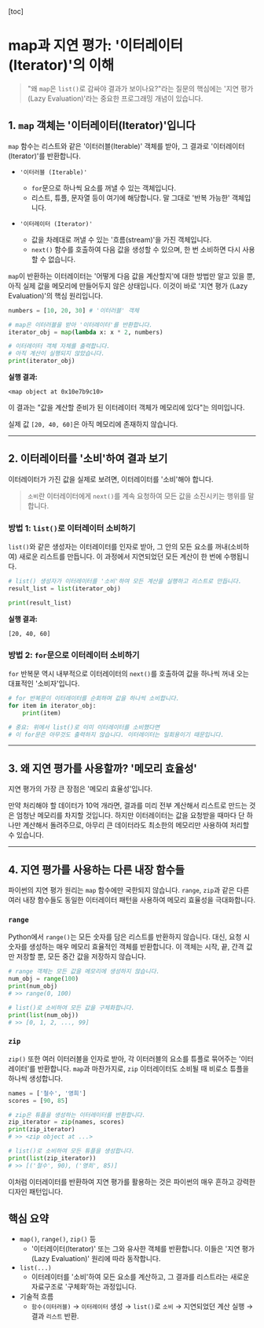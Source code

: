 [toc]

# map과 지연 평가: '이터레이터(Iterator)'의 이해

> "왜 `map`은 `list()`로 감싸야 결과가 보이나요?"라는 질문의 핵심에는 '지연 평가(Lazy Evaluation)'라는 중요한 프로그래밍 개념이 있습니다.



## 1\. `map` 객체는 '이터레이터(Iterator)'입니다

`map` 함수는 리스트와 같은 '이터러블(Iterable)' 객체를 받아, 그 결과로 '이터레이터(Iterator)'를 반환합니다.

  * `'이터러블 (Iterable)'`
    * `for`문으로 하나씩 요소를 꺼낼 수 있는 객체입니다. 
    * 리스트, 튜플, 문자열 등이 여기에 해당합니다. 말 그대로 '반복 가능한' 객체입니다.

  * `'이터레이터 (Iterator)'`
    * 값을 차례대로 꺼낼 수 있는 '흐름(stream)'을 가진 객체입니다. 
    * `next()` 함수를 호출하여 다음 값을 생성할 수 있으며, 한 번 소비하면 다시 사용할 수 없습니다.


`map`이 반환하는 이터레이터는 '어떻게 다음 값을 계산할지'에 대한 방법만 알고 있을 뿐, 아직 실제 값을 메모리에 만들어두지 않은 상태입니다. 이것이 바로 '지연 평가 (Lazy Evaluation)'의 핵심 원리입니다.

```python
numbers = [10, 20, 30] # '이터러블' 객체

# map은 이터러블을 받아 '이터레이터'를 반환합니다.
iterator_obj = map(lambda x: x * 2, numbers)

# 이터레이터 객체 자체를 출력합니다.
# 아직 계산이 실행되지 않았습니다.
print(iterator_obj)
```

**실행 결과:**

```
<map object at 0x10e7b9c10>
```

이 결과는 "값을 계산할 준비가 된 이터레이터 객체가 메모리에 있다"는 의미입니다.

실제 값 `[20, 40, 60]`은 아직 메모리에 존재하지 않습니다.



-----



## 2\. 이터레이터를 '소비'하여 결과 보기

이터레이터가 가진 값을 실제로 보려면, 이터레이터를 '소비'해야 합니다.

> `소비`란 이터레이터에게 `next()`를 계속 요청하여 모든 값을 소진시키는 행위를 말합니다.



### 방법 1: `list()`로 이터레이터 소비하기

`list()`와 같은 생성자는 이터레이터를 인자로 받아, 그 안의 모든 요소를 꺼내(소비하여) 새로운 리스트를 만듭니다. 이 과정에서 지연되었던 모든 계산이 한 번에 수행됩니다.

```python
# list() 생성자가 이터레이터를 '소비'하여 모든 계산을 실행하고 리스트로 만듭니다.
result_list = list(iterator_obj)

print(result_list)
```

**실행 결과:**

```
[20, 40, 60]
```



### 방법 2: `for`문으로 이터레이터 소비하기

`for` 반복문 역시 내부적으로 이터레이터의 `next()`를 호출하여 값을 하나씩 꺼내 오는 대표적인 '소비자'입니다.

```python
# for 반복문이 이터레이터를 순회하며 값을 하나씩 소비합니다.
for item in iterator_obj:
    print(item)

# 중요: 위에서 list()로 이미 이터레이터를 소비했다면
# 이 for문은 아무것도 출력하지 않습니다. 이터레이터는 일회용이기 때문입니다.
```



---



## 3\. 왜 지연 평가를 사용할까? '메모리 효율성'

지연 평가의 가장 큰 장점은 '메모리 효율성'입니다.

만약 처리해야 할 데이터가 10억 개라면, 결과를 미리 전부 계산해서 리스트로 만드는 것은 엄청난 메모리를 차지할 것입니다. 하지만 이터레이터는 값을 요청받을 때마다 단 하나만 계산해서 돌려주므로, 아무리 큰 데이터라도 최소한의 메모리만 사용하여 처리할 수 있습니다.



-----



## 4\. 지연 평가를 사용하는 다른 내장 함수들

파이썬의 지연 평가 원리는 `map` 함수에만 국한되지 않습니다. `range`, `zip`과 같은 다른 여러 내장 함수들도 동일한 이터레이터 패턴을 사용하여 메모리 효율성을 극대화합니다.

### `range`

Python에서 `range()`는 모든 숫자를 담은 리스트를 반환하지 않습니다. 대신, 요청 시 숫자를 생성하는 매우 메모리 효율적인 객체를 반환합니다. 이 객체는 시작, 끝, 간격 값만 저장할 뿐, 모든 중간 값을 저장하지 않습니다.

```python
# range 객체는 모든 값을 메모리에 생성하지 않습니다.
num_obj = range(100)
print(num_obj)
# >> range(0, 100)

# list()로 소비하여 모든 값을 구체화합니다.
print(list(num_obj))
# >> [0, 1, 2, ..., 99]
```



### `zip`

`zip()` 또한 여러 이터러블을 인자로 받아, 각 이터러블의 요소를 튜플로 묶어주는 '이터레이터'를 반환합니다. `map`과 마찬가지로, `zip` 이터레이터도 소비될 때 비로소 튜플을 하나씩 생성합니다.

```python
names = ['철수', '영희']
scores = [90, 85]

# zip은 튜플을 생성하는 이터레이터를 반환합니다.
zip_iterator = zip(names, scores)
print(zip_iterator)
# >> <zip object at ...>

# list()로 소비하여 모든 튜플을 생성합니다.
print(list(zip_iterator))
# >> [('철수', 90), ('영희', 85)]
```

이처럼 이터레이터를 반환하여 지연 평가를 활용하는 것은 파이썬의 매우 흔하고 강력한 디자인 패턴입니다.



## 핵심 요약

  * `map()`, `range()`, `zip()` 등
    * '이터레이터(Iterator)' 또는 그와 유사한 객체를 반환합니다. 이들은 '지연 평가(Lazy Evaluation)' 원리에 따라 동작합니다.
  * `list(...)`
    * 이터레이터를 '소비'하여 모든 요소를 계산하고, 그 결과를 리스트라는 새로운 자료구조로 '구체화'하는 과정입니다.
  * 기술적 흐름 
    * `함수(이터러블)` → `이터레이터` 생성 → `list()`로 `소비` → 지연되었던 계산 실행 → 결과 `리스트` 반환.